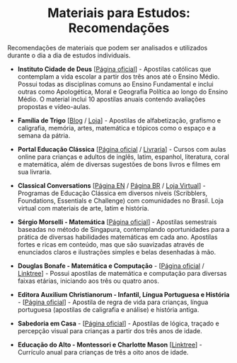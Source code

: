 <h1 align="center">Materiais para Estudos: Recomendações</h1>

Recomendações de materiais que podem ser analisados e utilizados durante o dia a dia de estudos individuais.

- **Instituto Cidade de Deus** [[Página oficial](https://editoracidadededeus.com/)] - Apostilas católicas que contemplam a vida escolar a partir dos três anos até o Ensino Médio. Possui todas as disciplinas comuns ao Ensino Fundamental e inclui outras como Apologética, Moral e Geografia Política ao longo do Ensino Médio. O material inclui 10 apostilas anuais contendo avaliações propostas e vídeo-aulas.

- **Família de Trigo** [[Blog](https://www.familiadetrigo.com.br/) / [Loja](https://familia-de-trigo.myshopify.com/)] - Apostilas de alfabetização, grafismo e caligrafia, memória, artes, matemática e tópicos como o espaço e a semana da pátria.

- **Portal Educação Clássica** [[Página oficial](https://www.educacaoclassica.com/) / [Livraria](https://www.educacaoclassica.com/livraria)] - Cursos com aulas online para crianças e adultos de inglês, latim, espanhol, literatura, coral e matemática, além de diversas sugestões de bons livros e filmes em sua livraria.

- **Classical Conversations** [[Página EN](https://www.classicalconversations.com/) / [Página BR](https://classicalconversations.com.br/) / [Loja Virtual](https://homeschool.com.br/shop/)] - Programas de Educação Clássica em diversos níveis (Scribblers, Foundations, Essentials e Challenge) com comunidades no Brasil. Loja virtual com materiais de arte, latim e história.

- **Sérgio Morselli - Matemática** [[Página oficial](https://sergiomorselli.com/)] - Apostilas semestrais baseadas no método de Singapura, contemplando oportunidades para a prática de diversas habilidades matemáticas em cada ano. Apostilas fortes e ricas em conteúdo, mas que são suavizadas através de enunciados claros e ilustrações simples e belas desenhadas à mão.

- **Douglas Bonafe - Matemática e Computação** - [[Página oficial](https://aprenderexatas.com/) / [Linktree](https://linktr.ee/dsbonafe)] - Possui apostilas de matemática e computação para diversas faixas etárias, iniciando aos três ou quatro anos.

- **Editora Auxilium Christianorum - Infantil, Língua Portuguesa e História** - [[Página oficial](https://space.hotmart.com/editora_auxilium_christianorum)] - Apostila de regra de vida para crianças, língua portuguesa (apostilas de caligrafia e análise) e história antiga.

- **Sabedoria em Casa** - [[Página oficial](https://www.sabedoriaemcasa.com.br/)] - Apostilas de lógica, traçado e percepção visual para crianças a partir dos três anos de idade.

- **Educação do Alto - Montessori e Charlotte Mason** [[Linktree](https://linktr.ee/educacaodoalto)] - Currículo anual para crianças de três a oito anos de idade.
